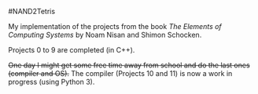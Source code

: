 #NAND2Tetris

My implementation of the projects from the book *The Elements of Computing Systems* by Noam Nisan and Shimon Schocken.

Projects 0 to 9 are completed (in C++).

~~One day I might get some free time away from school and do the last ones (compiler and OS).~~ The compiler (Projects 10 and 11) is now a work in progress (using Python 3).
